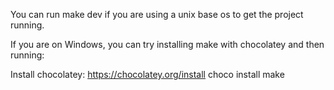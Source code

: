 You can run make dev if you are using a unix base os to get the project running.

If you are on Windows, you can try installing make with chocolatey and then running:

Install chocolatey: https://chocolatey.org/install
choco install make


